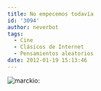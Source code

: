 ```yaml
---
title: No empecemos todavía
id: '3094'
author: neverbot
tags:
  - Cine
  - Clásicos de Internet
  - Pensamientos aleatorios
date: 2012-01-19 15:13:46
---
```


![marckio:](./tumblr_l7ylwgtxel1qcu83eo1_500.jpg)